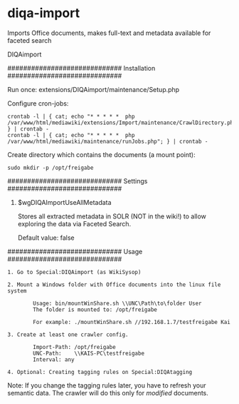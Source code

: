 # diqa-import
Imports Office documents, makes full-text and metadata available for faceted search

DIQAimport

#############################
	Installation	
#############################

 Run once:
 	extensions/DIQAimport/maintenance/Setup.php
 	
 Configure cron-jobs:
 
 	crontab -l | { cat; echo "* * * * *  php /var/www/html/mediawiki/extensions/Import/maintenance/CrawlDirectory.php"; } | crontab -
	crontab -l | { cat; echo "* * * * *  php /var/www/html/mediawiki/maintenance/runJobs.php"; } | crontab -
	
 Create directory which contains the documents (a mount point):
 
	sudo mkdir -p /opt/freigabe

#############################
    Settings
#############################

1. $wgDIQAImportUseAllMetadata

	Stores all extracted metadata in SOLR (NOT in the wiki!) to allow 
	exploring the data via Faceted Search.
	
	Default value: false
 	
#############################
	Usage	
#############################

	1. Go to Special:DIQAimport (as WikiSysop)
	
	2. Mount a Windows folder with Office documents into the linux file system
	
			Usage: bin/mountWinShare.sh \\UNC\Path\to\folder User
			The folder is mounted to: /opt/freigabe
			
			For example: ./mountWinShare.sh //192.168.1.7/testfreigabe Kai
			
	3. Create at least one crawler config. 
			
			Import-Path: /opt/freigabe
			UNC-Path:    \\KAIS-PC\testfreigabe
			Interval: any
	
	4. Optional: Creating tagging rules on Special:DIQAtagging
	
Note:
	If you change the tagging rules later, you have to refresh your semantic data.
	The crawler will do this only for *modified* documents.
	


 	
